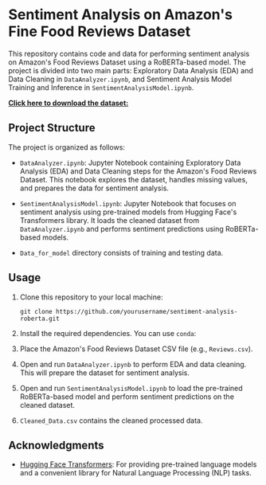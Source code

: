 # Sentiment Analysis on Amazon's Fine Food Reviews Dataset

This repository contains code and data for performing sentiment analysis on Amazon's Food Reviews Dataset using a RoBERTa-based model. The project is divided into two main parts: Exploratory Data Analysis (EDA) and Data Cleaning in `DataAnalyzer.ipynb`, and Sentiment Analysis Model Training and Inference in `SentimentAnalysisModel.ipynb`.

[**Click here to download the dataset:**](https://www.kaggle.com/datasets/snap/amazon-fine-food-reviews)

## Project Structure

The project is organized as follows:

- `DataAnalyzer.ipynb`: Jupyter Notebook containing Exploratory Data Analysis (EDA) and Data Cleaning steps for the Amazon's Food Reviews Dataset. This notebook explores the dataset, handles missing values, and prepares the data for sentiment analysis.

- `SentimentAnalysisModel.ipynb`: Jupyter Notebook that focuses on sentiment analysis using pre-trained models from Hugging Face's Transformers library. It loads the cleaned dataset from `DataAnalyzer.ipynb` and performs sentiment predictions using RoBERTa-based models.

- `Data_for_model` directory consists of training and testing data. 

## Usage

1. Clone this repository to your local machine:

   ```shell
   git clone https://github.com/yourusername/sentiment-analysis-roberta.git
   ```

2. Install the required dependencies. You can use `conda`:

3. Place the Amazon's Food Reviews Dataset CSV file (e.g., `Reviews.csv`).

4. Open and run `DataAnalyzer.ipynb` to perform EDA and data cleaning. This will prepare the dataset for sentiment analysis.

5. Open and run `SentimentAnalysisModel.ipynb` to load the pre-trained RoBERTa-based model and perform sentiment predictions on the cleaned dataset.

6. `Cleaned_Data.csv` contains the cleaned processed data. 


## Acknowledgments

- [Hugging Face Transformers](https://github.com/huggingface/transformers): For providing pre-trained language models and a convenient library for Natural Language Processing (NLP) tasks.

